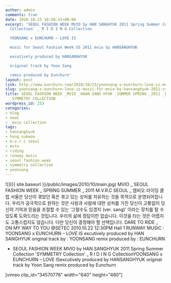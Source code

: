 ```yaml
---
author: admin
comments: true
date: 2010-10-23 10:50:31+00:00
excerpt: 'SEOUL FASHION WEEK MVIO by HAN SANGHYUK 2011 Spring Summer Collection ''SYMMETRY
  Collection’ _ R I D I N G Collection

  YOONSANG x EUNCHURN – LOVE IS

  music for Seoul Fashion Week SS 2011 mvio by HANSANGHYUK

  excutively produced by HANSANGHYUK

  original track by Yoon Sang

  remix produced by Eunchurn'
layout: post
link: http://www.eunchurn.com/2010/10/23/yoonsang-x-eunchurn-love-is-music-for-mvio-by-hansanghyuk-2011-ss-collection/
slug: yoonsang-x-eunchurn-love-is-music-for-mvio-by-hansanghyuk-2011-ss-collection
title: SEOUL FASHION WEEK _MVIO _HAAN SANG HYUK _SUMMER SPRING _2011 _R I D I N G
  _SYMMETRY COLLECTION
wordpress_id: 253
categories:
- blog
- news
- _mvio collection
tags:
- hansanghyuk
- hong sukwoo
- m.v.r.c seoul
- mvio
- riding
- runway music
- seoul fashion week
- symmetry collection
- yoonsang
---
```


![]({{ site.baseurl }}/public/images/2010/10/main.jpg)
MVIO
_
SEOUL FASHION WEEK
_
SPRING SUMMER _ 2011
M.V.R.C SEOUL _
엠비오 라이딩 클럽 서울은
당신이 겪었던 혹은 겪고 있는 상처를 치유하는 것을 목적으로 운영되어집니다.
우리가 궁극적으로 원하는 것은 사랑과 사람에 대한 상처를 가진 당신이
고통없이 당신의 기억과 믿음을 조절할 수 있는 ‘그럴수도 있겠지 (ver. sang)’ 이라는 장치를 탈 수 있도록 도와드리는 것입니다.
우리의 삶에 정답이란 없습니다.
이것을 타는 것은 어렵지도 고통스럽지도 않습니다.
다만 당신이 결정해야 할 선택입니다.
DARE TO RIDE _ ON MY WAY TO YOU
@SETEC 2010.10.22 12:30PM Hall 1
RUNWAY MUSIC : YOONSANG x EUNCHURN – LOVE IS
excutively produced by HAN SANGHYUK
original track by : YOONSANG
remix produced by : EUNCHURN



	
  * SEOUL FASHION WEEK MVIO by HAN SANGHYUK 2011 Spring Summer Collection 'SYMMETRY Collection’ _ R I D I N G
CollectionYOONSANG x EUNCHURN – LOVE ISexcutively produced by HANSANGHYUK
original track by Yoon Sang
remix produced by Eunchurn


[vimeo clip_id="34570776" width="640" height="480"]




